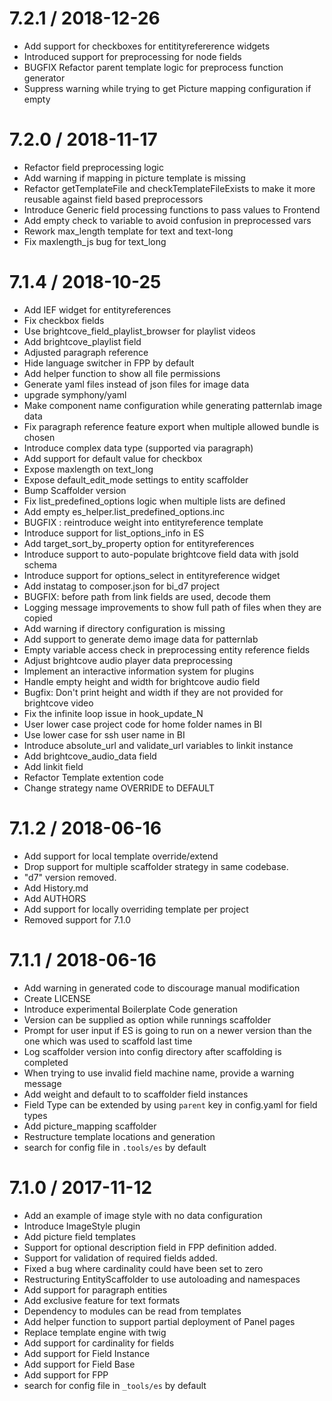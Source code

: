 
7.2.1 / 2018-12-26
==================
  * Add support for checkboxes for entitityrefererence widgets
  * Introduced support for preprocessing for node fields
  * BUGFIX Refactor parent template logic for preprocess function generator
  * Suppress warning while trying to get Picture mapping configuration if empty

7.2.0 / 2018-11-17
==================
  * Refactor field preprocessing logic
  * Add warning if mapping in picture template is missing
  * Refactor getTemplateFile and checkTemplateFileExists to make it more reusable against field based preprocessors
  * Introduce Generic field processing functions to pass values to Frontend
  * Add empty check to variable to avoid confusion in preprocessed vars
  * Rework max_length template for text and text-long
  * Fix maxlength_js bug for text_long

7.1.4 / 2018-10-25
==================
  * Add IEF widget for entityreferences
  * Fix checkbox fields
  * Use brightcove_field_playlist_browser for playlist videos
  * Add brightcove_playlist field
  * Adjusted paragraph reference
  * Hide language switcher in FPP by default
  * Add helper function to show all file permissions
  * Generate yaml files instead of json files for image data
  * upgrade symphony/yaml
  * Make component name configuration while generating patternlab image data
  * Fix paragraph reference feature export when multiple allowed bundle is chosen
  * Introduce complex data type (supported via paragraph)
  * Add support for default value for checkbox
  * Expose maxlength on text_long
  * Expose default_edit_mode settings to entity scaffolder
  * Bump Scaffolder version
  * Fix list_predefined_options logic when multiple lists are defined
  * Add empty es_helper.list_predefined_options.inc
  * BUGFIX : reintroduce weight into entityreference template
  * Introduce support for list_options_info in ES
  * Add target_sort_by_property option for entityreferences
  * Introduce support to auto-populate brightcove field data with jsold schema
  * Introduce support for options_select in entityreference widget
  * Add instatag to composer.json for bi_d7 project
  * BUGFIX: before path from link fields are used, decode them
  * Logging message improvements to show full path of files when they are copied
  * Add warning if directory configuration is missing
  * Add support to generate demo image data for patternlab
  * Empty variable access check in preprocessing entity reference fields
  * Adjust brightcove audio player data preprocessing
  * Implement an interactive information system for plugins
  * Handle empty height and width for brightcove audio field
  * Bugfix: Don't print height and width if they are not provided for brightcove video
  * Fix the infinite loop issue in hook_update_N
  * User lower case project code for home folder names in BI
  * Use lower case for ssh user name in BI
  * Introduce absolute_url and validate_url variables to linkit instance
  * Add brightcove_audio_data field
  * Add linkit field
  * Refactor Template extention code
  * Change strategy name OVERRIDE to DEFAULT

7.1.2 / 2018-06-16
==================

  * Add support for local template override/extend
  * Drop support for multiple scaffolder strategy in same codebase.
  * "d7" version removed.
  * Add History.md
  * Add AUTHORS
  * Add support for locally overriding template per project
  * Removed support for 7.1.0

7.1.1 / 2018-06-16
==================

  * Add warning in generated code to discourage manual modification
  * Create LICENSE
  * Introduce experimental Boilerplate Code generation
  * Version can be supplied as option while runnings scaffolder
  * Prompt for user input if ES is going to run on a newer version than the one which was used to scaffold last time
  * Log scaffolder version into config directory after scaffolding is completed
  * When trying to use invalid field machine name, provide a warning message
  * Add weight and default to to scaffolder field instances
  * Field Type can be extended by using `parent` key in config.yaml for field types
  * Add picture_mapping scaffolder
  * Restructure template locations and generation
  * search for config file in `.tools/es` by default

7.1.0 / 2017-11-12
==================

  * Add an example of image style with no data configuration
  * Introduce ImageStyle plugin
  * Add picture field templates
  * Support for optional description field in FPP definition added.
  * Support for validation of required fields added.
  * Fixed a bug where cardinality could have been set to zero
  * Restructuring EntityScaffolder to use autoloading and namespaces
  * Add support for paragraph entities
  * Add exclusive feature for text formats
  * Dependency to modules can be read from templates
  * Add helper function to support partial deployment of Panel pages
  * Replace template engine with twig
  * Add support for cardinality for fields
  * Add support for Field Instance
  * Add support for Field Base
  * Add support for FPP
  * search for config file in `_tools/es` by default
